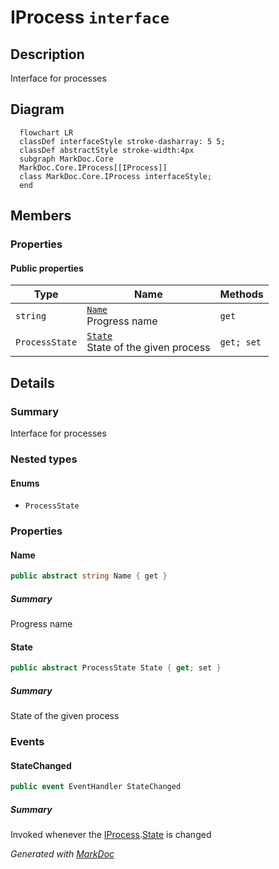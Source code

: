 # IProcess `interface`

## Description
Interface for processes

## Diagram
```mermaid
  flowchart LR
  classDef interfaceStyle stroke-dasharray: 5 5;
  classDef abstractStyle stroke-width:4px
  subgraph MarkDoc.Core
  MarkDoc.Core.IProcess[[IProcess]]
  class MarkDoc.Core.IProcess interfaceStyle;
  end
```

## Members
### Properties
#### Public  properties
| Type | Name | Methods |
| --- | --- | --- |
| `string` | [`Name`](markdoc/core/IProcess.md#name)<br>Progress name | `get` |
| `ProcessState` | [`State`](markdoc/core/IProcess.md#state)<br>State of the given process | `get; set` |

## Details
### Summary
Interface for processes

### Nested types
#### Enums
 - `ProcessState`

### Properties
#### Name
```csharp
public abstract string Name { get }
```
##### Summary
Progress name

#### State
```csharp
public abstract ProcessState State { get; set }
```
##### Summary
State of the given process

### Events
#### StateChanged
```csharp
public event EventHandler StateChanged
```
##### Summary
Invoked whenever the [IProcess](markdoc/core/IProcess.md).[State](markdoc/core/IProcess.md#state) is changed

*Generated with* [*MarkDoc*](https://github.com/hailstorm75/MarkDoc.Core)
